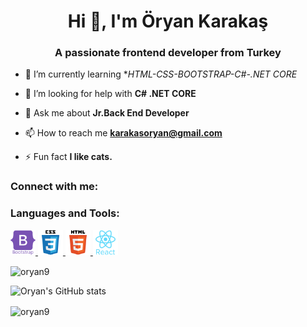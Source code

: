 <h1 align="center">Hi 👋, I'm Öryan Karakaş</h1>
<h3 align="center">A passionate frontend developer from Turkey</h3>

- 🌱 I’m currently learning **HTML-CSS-BOOTSTRAP-C#-.NET CORE*

- 🤝 I’m looking for help with **C# .NET CORE**

- 💬 Ask me about **Jr.Back End Developer**

- 📫 How to reach me **karakasoryan@gmail.com**

- ⚡ Fun fact **I like cats.**

<h3 align="left">Connect with me:</h3>
<p align="left">
</p>

<h3 align="left">Languages and Tools:</h3>
<p align="left"> <a href="https://getbootstrap.com" target="_blank" rel="noreferrer"> <img src="https://raw.githubusercontent.com/devicons/devicon/master/icons/bootstrap/bootstrap-plain-wordmark.svg" alt="bootstrap" width="40" height="40"/> </a> <a href="https://www.w3schools.com/css/" target="_blank" rel="noreferrer"> <img src="https://raw.githubusercontent.com/devicons/devicon/master/icons/css3/css3-original-wordmark.svg" alt="css3" width="40" height="40"/> </a> <a href="https://www.w3.org/html/" target="_blank" rel="noreferrer"> <img src="https://raw.githubusercontent.com/devicons/devicon/master/icons/html5/html5-original-wordmark.svg" alt="html5" width="40" height="40"/> </a> <a href="https://reactjs.org/" target="_blank" rel="noreferrer"> <img src="https://raw.githubusercontent.com/devicons/devicon/master/icons/react/react-original-wordmark.svg" alt="react" width="40" height="40"/> </a> </p>

<p><img align="center" src="https://github-readme-streak-stats.herokuapp.com/?user=oryan9&" alt="oryan9" /></p>


![Oryan's GitHub stats](https://github-readme-stats.vercel.app/api?username=oryan9&show_icons=true&theme=radical)

<p><img align="center" src="https://github-readme-stats.vercel.app/api/top-langs?username=oryan9&show_icons=true&theme=dark&locale=en&layout=compact" alt="oryan9" /></p>
